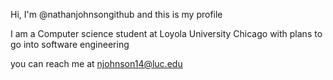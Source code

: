 Hi, I'm @nathanjohnsongithub and this is my profile

I am a Computer science student at Loyola University Chicago with plans to go into software engineering

you can reach me at njohnson14@luc.edu
